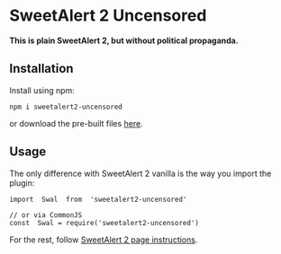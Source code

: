 # SweetAlert 2 Uncensored

**This is plain SweetAlert 2, but without political propaganda.**

## Installation

Install using npm:

    npm i sweetalert2-uncensored

or download the pre-built files [here](https://github.com/cirmialexis/sweetalert2-uncensored/releases).

## Usage

The only difference with SweetAlert 2 vanilla is the way you import the plugin:

    import  Swal  from  'sweetalert2-uncensored'
     
    // or via CommonJS
    const  Swal = require('sweetalert2-uncensored')

For the rest, follow [SweetAlert 2 page instructions](https://sweetalert2.github.io/#usage).
